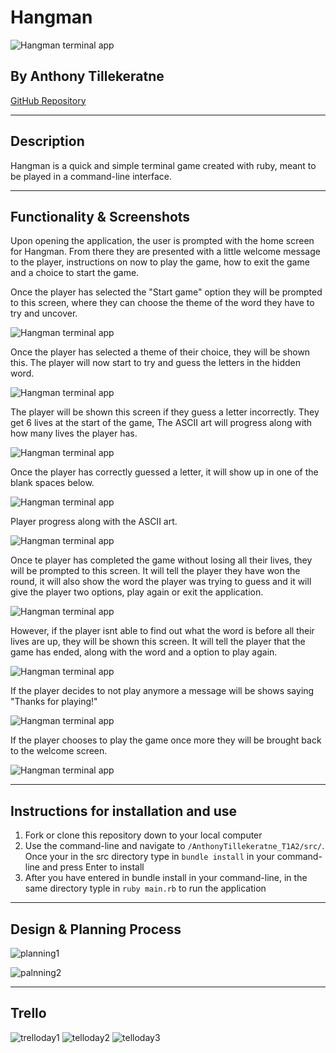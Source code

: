 # **Hangman**

![Hangman terminal app](./docs/hangmanwelcomepage.png)

## By Anthony Tillekeratne

[GitHub Repository](https://github.com/Anthonytilleke/Hangman_terminal_app)

---

## Description

Hangman is a quick and simple terminal game created with ruby, meant to be played in a command-line interface. 

---

## Functionality & Screenshots

Upon opening the application, the user is prompted with the home screen for Hangman. From there they are presented with a little welcome message to the player, instructions on now to play the game, how to exit the game and a choice to start the game.



Once the player has selected the "Start game" option they will be prompted to this screen, where they can choose the theme of the word they have to try and uncover.

![Hangman terminal app](./docs/hangmanthemeselectionscreen.png) 


Once the player has selected a theme of their choice, they will be shown this. The player will now start to try and guess the letters in the hidden word.

![Hangman terminal app](./docs/hangmanfirstingamescreen.png) 

The player will be shown this screen if they guess a letter incorrectly. They get 6 lives at the start of the game, The ASCII art will progress along with how many lives the player has.

![Hangman terminal app](./docs/hangmanincorrectguess.png) 

Once the player has correctly guessed a letter, it will show up in one of the blank spaces below.

![Hangman terminal app](./docs/hangmancorrectguess.png) 

Player progress along with the ASCII art.

![Hangman terminal app](./docs/hangmanprogress.png)

Once te player has completed the game without losing all their lives, they will be prompted to this screen. It will tell the player they have won the round, it will also show the word the player was trying to guess and it will give the player two options, play again or exit the application.

![Hangman terminal app](./docs/hangmanvictory.png)

However, if the player isnt able to find out what the word is before all their lives are up, they will be shown this screen. It will tell the player that the game has ended, along with the word and a option to play again.

![Hangman terminal app](./docs/hangmandefeat.PNG)

If the player decides to not play anymore a message will be shows saying "Thanks for playing!"

![Hangman terminal app](./docs/hangmanplayagainno.PNG)

If the player chooses to play the game once more they will be brought back to the welcome screen.

![Hangman terminal app](./docs/Hangmanwelcomepage.PNG)

---

## Instructions for installation and use

1. Fork or clone this repository down to your local computer
2. Use the command-line and navigate to `/AnthonyTillekeratne_T1A2/src/`. Once your in the src directory type in `bundle install` in your command-line and press Enter to install
3. After you have entered in bundle install in your command-line, in the same directory typle in `ruby main.rb` to run the application

--- 

## Design & Planning Process

![planning1](./docs/Planning.jpg)

![palnning2](./docs/Diagram.png)

---

## Trello

![trelloday1](./docs/trelloday1.png)
![telloday2](./docs/trelloday2.png)
![telloday3](./docs/trelloday3.png)

